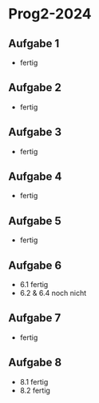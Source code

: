 # Prog2-2024

## Aufgabe 1 
- fertig

## Aufgabe 2
- fertig

## Aufgabe 3
- fertig

## Aufgabe 4
- fertig

## Aufgabe 5
- fertig

## Aufgabe 6
- 6.1 fertig
- 6.2 & 6.4 noch nicht

## Aufgabe 7
- fertig

## Aufgabe 8
- 8.1 fertig
- 8.2 fertig